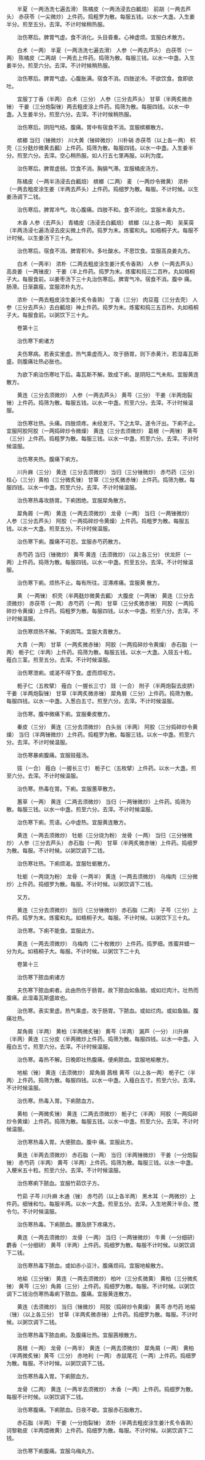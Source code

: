 <!-- { "loadSidebar": true } -->
　　半夏（一两汤洗七遍去滑） 陈橘皮（一两汤浸去白瓤焙） 前胡（一两去芦头） 赤茯苓（一尖微炒）上件药。捣粗罗为散。每服五钱。以水一大盏。入生姜半分。煎至五分。去滓。不计时候稍热服。

　　治伤寒后。脾胃气虚。食不消化。头目昏重。心神虚烦。宜服白术散方。

　　白术（一两） 半夏（一两汤洗七遍去滑） 人参（一两去芦头） 白茯苓（一两） 陈橘皮（二两胡（一两去上件药。捣筛为散。每服三钱。以水一中盏。入生姜半分。煎至六分。去滓。不计时候稍热服。

　　治伤寒后。脾胃气虚。心腹胀满。宿食不消。四肢逆冷。不欲饮食。食即欲吐。

　　宜服丁丁香（半两） 白术（三分） 人参（三分去芦头） 甘草（半两炙微赤锉） 干姜（三分炮裂锉）两去粗皮涂上件药。捣筛为散。每服四钱。以水一中盏。入生姜半分。煎至六分。去滓。不计时候稍热服。

　　治伤寒后。阴阳气结。腹痛。胃中有宿食不消。宜服槟榔散方。

　　槟榔 当归（锉微炒） 川大黄（锉碎微炒） 川朴硝 赤茯苓（以上各一两） 枳壳（三分麸炒微黄去瓤）上件药。捣筛为散。每服四钱。以水一中盏。入生姜半分。煎至六分。去滓。空心稍热服。如人行五七里再服。以利为度。

　　治伤寒后。脾胃虚弱。饮食不消。胸膈气滞。宜服橘皮汤方。

　　陈橘皮（一两半汤浸去白瓤焙） 槟榔（二两） 麦 （一两炒令微黄） 浓朴（一两去粗皮涂生姜（半两去芦头）上件药。捣细罗为散。每服。不计时候。以生姜汤调下二钱。

　　治伤寒后。脾胃冷气。攻心腹痛。四肢不和。食不消化。宜服木香丸方。

　　木香 人参（去芦头） 青橘皮（汤浸去白瓤焙） 槟榔（以上各一两） 吴茱萸（半两汤浸七遍汤浸去皮尖微上件药。捣罗为末。炼蜜和丸。如梧桐子大。每服不计时候。以生姜汤下三十丸。

　　治伤寒后。宿食不消。脾胃积冷。多吐酸水。不思饮食。宜服高良姜丸方。

　　白术（一两半） 浓朴（二两去粗皮涂生姜汁炙令香熟） 人参（一两去芦头） 高良姜（一两锉皮） 干姜（半上件药。捣罗为末。炼蜜和捣三二百杵。丸如梧桐子大。每服食前。以姜枣汤下三十丸治伤寒后。脾胃气冷。宿食不消。腹中 痛。肠滑。日渐嬴瘦。宜服浓朴丸方。

　　浓朴（一两去粗皮涂生姜汁炙令香熟） 丁香（三分） 肉豆蔻（三分去壳） 人参（三分去芦头）去白瓤焙）神上件药。捣罗为末。炼蜜和捣三五百杵。丸如梧桐子大。每服食前。以粥饮下三十丸。

　　卷第十三

　　治伤寒下痢诸方

　　夫伤寒病。若表实里虚。热气乘虚而入。攻于肠胃。则下赤黄汁。若湿毒瓦斯盛。则腹痛壮热必胀也。

　　为欲下痢治伤寒吐下后。毒瓦斯不解。致成下痢。是阴阳二气未和。宜服黄连散方。

　　黄连（三分去须微炒） 人参（一两去芦头） 黄芩（三分） 干姜（半两炮裂锉）上件药。捣筛为散。每服五钱。以水一中盏。煎至六分。去滓。不计时候温服。

　　治伤寒壮热。头痛。四肢烦疼。未经发汗。下之太早。遂令汗出。下痢不止。宜服阿胶阿胶（一两捣碎炒令微燥） 黄连（三分去须微炒） 葛根（一两锉） 黄芩（三分）上件药。捣粗罗为散。每服三钱。以水一中盏。煎至六分。去滓。不计时候温服。

　　治伤寒夹热。腹痛下痢方。

　　川升麻（三分） 黄连（三分去须微炒） 当归（三分锉微炒） 赤芍药（三分） 桂心（三分）黄柏（三分微炙锉） 甘草（三分炙微赤锉）上件药。捣筛为散。每服四钱。以水一中盏。煎至六分。去滓。不计时候温服。

　　治伤寒热毒攻肠胃。下痢困绝。宜服犀角散方。

　　犀角屑（一两） 黄连（一两去须微炒） 龙骨（一两） 当归（一两锉微炒） 人参（三分去芦头） 阿胶（一两捣碎炒令黄燥）上件药。捣粗罗为散。每服五钱。以水一大盏。煎至五分。不计时候温服。

　　治伤寒下痢。腹痛不可忍。宜服赤芍药散方。

　　赤芍药 当归（锉微炒） 黄芩 黄连（去须微炒）（以上各三分） 伏龙肝（一两）上件药。捣筛为散。每服四钱。以水一中盏。煎至五分。去滓。不计时候温服。

　　治伤寒下痢。烦热不止。每有所往。涩滞疼痛。宜服黄 散方。

　　黄 （一两锉） 枳壳（半两麸炒微黄去瓤） 大腹皮（一两锉） 黄连（三分去须微炒） 赤茯苓（一两） 赤芍药（一两） 甘草（三分炙微赤锉） 阿胶（一两捣碎炒令黄燥）上件药。捣粗罗为散。每服四钱。以水一中盏。煎至六分。去滓。不计时候温服。

　　治伤寒烦热不解。下痢困笃。宜服大青散方。

　　大青（一两） 甘草（一两炙微赤锉） 阿胶（一两捣碎炒令黄燥） 赤石脂（一两） 栀子仁（半两）上件药。捣筛为散。每服五钱。以水一大盏。入豉五十粒。薤白三茎。煎至五分。去滓。不计时候温服。

　　治伤寒泄痢。或渴不得下食。虚而烦呕方。

　　栀子仁（五枚擘） 薤白（一握长三寸） 豉（一合） 附子（半两炮裂去皮脐） 干姜（半两炮裂锉） 甘草（半两炙微赤锉） 犀角屑（三分）上件药。捣筛为散。每服四钱。以水一中盏。入葱白五寸。煎至六分。去滓。不计时候温服。

　　治伤寒。腹中微痛下痢。宜服秦皮散方。

　　秦皮（三分） 黄连（三分去须微炒） 白头翁（半两） 阿胶（三分捣碎炒令黄燥） 当归（半两锉微炒）上件药。捣粗罗为散。每服三钱。以水一中盏。煎至六分。去滓。不计时候温服。

　　治伤寒暴痢腹痛。宜服豉薤汤。

　　豉（一合） 薤白（一握长三寸） 栀子仁（五枚擘）上件药。以水一大盏。煎至六分。去滓。不计时候温服。

　　治伤寒。热毒在胃。下痢。宜服蕙草散方。

　　蕙草（一两） 黄连（二两去须微炒） 当归（一两锉微炒）上件药。捣筛为散。每服三钱。以水一中盏。煎至六分。去滓。不计时候温服。

　　治伤寒下痢。荒语。心中虚热。宜服黄连散方。

　　黄连（一两去须微炒） 牡蛎（三分烧为粉） 龙骨（一两） 当归（三分锉微炒） 人参（三分去芦头） 赤石脂（一两） 甘草（半两炙微赤锉）上件药。捣细罗为散。每服。不计时候。以粥饮调下二钱。

　　治伤寒壮热。下痢烦渴。宜服牡蛎散方。

　　牡蛎（一两烧为粉） 龙骨（一两半） 黄连（一两去须微炒） 乌梅肉（三分微炒）上件药。捣细罗为散。每服。不计时候。以粥饮调下二钱。

　　又方。

　　黄连（三分去须微炒） 当归（三分锉微炒） 赤石脂（二两） 子芩（三分）上件药。捣罗为末。炼蜜和丸。如梧桐子大。每服。不计时候。以粥饮下三十丸。

　　治伤寒。下痢不能食。宜服此方。

　　黄连（一两去须微炒） 乌梅肉（二十枚微炒）上件药。捣罗细。炼蜜并蜡一分为丸。如梧桐子大。每服。不计时候。以粥饮下二十丸

　　卷第十三

　　治伤寒下脓血痢诸方

　　夫伤寒下脓血痢者。此由热伤于肠胃。故下脓血如鱼脑。或如烂肉汁。壮热而腹痛。此湿毒瓦斯盛故也。

　　治伤寒。表实里虚。热气乘虚。攻于肠胃。下脓血。或如烂肉。或如鱼脑。腹痛壮热。

　　犀角屑（半两） 黄柏（半两微炙锉） 黄芩（半两） 漏芦（一分） 川升麻（半两）黄连（三分皮（半两微炒上件药。捣筛为散。每服四钱。以水一中盏。入薤白五寸。煎至六分。去滓。不计时候温服。

　　治伤寒。毒热不解。日晚即壮热腹痛。便痢脓血。宜服地榆散方。

　　地榆（锉） 黄连（去须微炒） 犀角屑 茜根 黄芩（以上各一两） 栀子仁（半两）上件药。捣筛为散。每服四钱。以水一中盏。入薤白五寸。煎至六分。去滓。不计时候温服。

　　治伤寒。热毒入胃。下痢脓血方。

　　黄柏（一两微炙锉） 黄连（二两去须微炒） 栀子仁（半两） 阿胶（一两捣碎炒令黄燥）上件药。捣筛为散。每服五钱。以水一中盏。煎至六分。去滓。不计时候温服。

　　治伤寒热毒入胃。大便脓血。腹中 痛。宜服此方。

　　黄连（半两去须微炒） 赤石脂（一两） 当归（半两锉微炒） 干姜（一分炮裂锉） 赤芍药（半两） 黄芩（半两）上件药。捣筛为散。每服三钱。以水一中盏。入粳米五十粒。煎至六分。去滓。不计时候温服。

　　治伤寒痢下脓血。宜服竹茹饮子方。

　　竹茹 子芩 川升麻 木通（锉） 赤芍药（以上各半两） 黑木耳（一两微炒）上件药。细锉和匀。每服半两。以水一大盏。煎至五分。去滓。入生地黄汁半合。搅令匀。不计时候温服。

　　治伤寒热毒。下痢脓血。腰及脐下疼痛方。

　　黄连（一两去须微炒） 龙骨（一两） 当归（一两锉微炒） 牛黄（一分细研） 麝香（一分细研） 黄芩（半两）上件药。捣细罗为散。每服不计时候。以粥饮调下二钱。

　　治伤寒热毒下脓血。或如赤小豆汁。腹痛烦闷。宜服地榆散方。

　　地榆（三分锉） 黄连（一两去须微炒） 柏叶（三分炙微黄） 黄柏（三分微炙锉） 黄芩（三分）角屑（三分）上件药。捣细罗为散。每服。不计时候。以粥饮调下二钱治伤寒热毒痢下脓血。腹痛。宜服黄连散方。

　　黄连（去须微炒） 当归（锉微炒） 阿胶（捣碎炒令黄燥） 黄芩 赤芍药 地榆（锉）（以上各三分） 甘草（半两炙微赤锉）上件药。捣细罗为散。每服。不计时候。以粥饮调下二钱。

　　治伤寒热毒下脓血痢。及腹痛壮热。宜服茜根散方。

　　茜根（一两） 龙骨（一两半） 黄连（一两去须微炒） 犀角屑（一两） 黄柏（半两微炙锉）黄芩（三分） 赤地利（一两） 赤鼠尾花（一两）上件药。捣细罗为散。每服。不计时候。以粥饮调下二钱。

　　治伤寒热毒入胃。下痢脓血方。

　　龙骨（二两） 黄连（一两半去须微炒） 木香（一两）上件药。捣细罗为散。每服不计时候。以粥饮调下二钱。

　　治伤寒腹痛。下痢脓血。日夜不歇。宜服赤石脂散方。

　　赤石脂（半两） 干姜（一分炮裂锉） 浓朴（半两去粗皮涂生姜汁炙令香熟） 诃黎勒皮（半两煨微黄）上件药。捣细罗为散。每服。不计时候。以粥饮调下二钱。

　　治伤寒下痢腹痛。宜服乌梅丸方。

